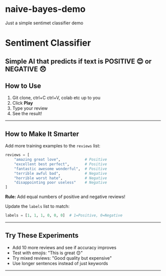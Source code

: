 # naive-bayes-demo
Just a simple sentimet classifier demo

# Sentiment Classifier

Simple AI that predicts if text is **POSITIVE 😊** or **NEGATIVE 😞**
---

## How to Use

1. Git clone, ctrl+C ctrl+V, colab etc up to you 
2. Click **Play**
3. Type your review
4. See the result!

---

## How to Make It Smarter

Add more training examples to the `reviews` list:

```python
reviews = [
    "amazing great love",           # Positive
    "excellent best perfect",       # Positive
    "fantastic awesome wonderful",  # Positive
    "terrible awful bad",           # Negative
    "horrible worst hate",          # Negative
    "disappointing poor useless"    # Negative
]
```

**Rule:** Add equal numbers of positive and negative reviews!

Update the `labels` list to match:
```python
labels = [1, 1, 1, 0, 0, 0]  # 1=Positive, 0=Negative
```

---

## Try These Experiments

- Add 10 more reviews and see if accuracy improves
- Test with emojis: "This is great 😊"
- Try mixed reviews: "Good quality but expensive"
- Use longer sentences instead of just keywords


---

